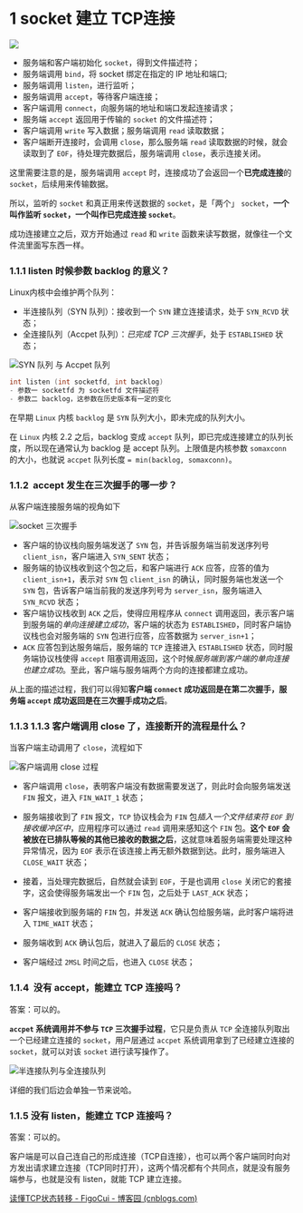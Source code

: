 # 1 socket 建立 TCP连接
![](https://img2023.cnblogs.com/blog/990230/202306/990230-20230629065214275-283561522.png)

- 服务端和客户端初始化 `socket`，得到文件描述符；
- 服务端调用 `bind`，将 socket 绑定在指定的 IP 地址和端口;
- 服务端调用 `listen`，进行监听；
- 服务端调用 `accept`，等待客户端连接；
- 客户端调用 `connect`，向服务端的地址和端口发起连接请求；
- 服务端 `accept` 返回用于传输的 `socket` 的文件描述符；
- 客户端调用 `write` 写入数据；服务端调用 `read` 读取数据；
- 客户端断开连接时，会调用 `close`，那么服务端 `read` 读取数据的时候，就会读取到了 `EOF`，待处理完数据后，服务端调用 `close`，表示连接关闭。

这里需要注意的是，服务端调用 `accept` 时，连接成功了会返回一个**已完成连接**的 `socket`，后续用来传输数据。

所以，监听的 `socket` 和真正用来传送数据的 `socket`，是「两个」 `socket`，**一个叫作监听 `socket`，一个叫作已完成连接 `socket`**。

成功连接建立之后，双方开始通过 `read` 和 `write` 函数来读写数据，就像往一个文件流里面写东西一样。

### 1.1.1 listen 时候参数 backlog 的意义？

Linux内核中会维护两个队列：

- 半连接队列（SYN 队列）：接收到一个 `SYN` 建立连接请求，处于 `SYN_RCVD` 状态；
- 全连接队列（Accpet 队列）：*已完成 TCP 三次握手*，处于 `ESTABLISHED` 状态；

![SYN 队列 与 Accpet 队列](https://cdn.xiaolincoding.com//mysql/other/format,png-20230309230542373.png)

```c
int listen (int socketfd, int backlog)
- 参数一 socketfd 为 socketfd 文件描述符
- 参数二 backlog，这参数在历史版本有一定的变化
```

在早期 `Linux` 内核 `backlog` 是 `SYN` 队列大小，即未完成的队列大小。

在 `Linux` 内核 2.2 之后，backlog 变成 `accept` 队列，即已完成连接建立的队列长度，所以现在通常认为 backlog 是 accept 队列。上限值是内核参数 `somaxconn` 的大小，也就说 `accpet` 队列长度 `= min(backlog, somaxconn)`。


### 1.1.2  accept 发生在三次握手的哪一步？

从客户端连接服务端的视角如下

![socket 三次握手](https://cdn.xiaolincoding.com/gh/xiaolincoder/ImageHost4/%E7%BD%91%E7%BB%9C/socket%E4%B8%89%E6%AC%A1%E6%8F%A1%E6%89%8B.drawio.png)

- 客户端的协议栈向服务端发送了 `SYN` 包，并告诉服务端当前发送序列号 `client_isn`，客户端进入 `SYN_SENT` 状态；
- 服务端的协议栈收到这个包之后，和客户端进行 `ACK` 应答，应答的值为 `client_isn+1`，表示对 `SYN` 包 `client_isn` 的确认，同时服务端也发送一个 `SYN` 包，告诉客户端当前我的发送序列号为 `server_isn`，服务端进入 `SYN_RCVD` 状态；
- 客户端协议栈收到 `ACK` 之后，使得应用程序从 `connect` 调用返回，表示客户端到服务端的*单向连接建立成功*，客户端的状态为 `ESTABLISHED`，同时客户端协议栈也会对服务端的 `SYN` 包进行应答，应答数据为 `server_isn+1`；
- `ACK` 应答包到达服务端后，服务端的 `TCP` 连接进入 `ESTABLISHED` 状态，同时服务端协议栈使得 `accept` 阻塞调用返回，这个时候*服务端到客户端的单向连接也建立成功*。至此，客户端与服务端两个方向的连接都建立成功。

从上面的描述过程，我们可以得知**客户端 `connect` 成功返回是在第二次握手，服务端 `accept` 成功返回是在三次握手成功之后**。

### 1.1.3 1.1.3 客户端调用 close 了，连接断开的流程是什么？

当客户端主动调用了 `close`，流程如下

![客户端调用 close 过程](https://cdn.xiaolincoding.com//mysql/other/format,png-20230309230538308.png)

- 客户端调用 `close`，表明客户端没有数据需要发送了，则此时会向服务端发送 `FIN` 报文，进入 `FIN_WAIT_1` 状态；
- 服务端接收到了 `FIN` 报文，`TCP` 协议栈会为 `FIN` 包*插入一个文件结束符 `EOF` 到接收缓冲区中*，应用程序可以通过 `read` 调用来感知这个 `FIN` 包。**这个 `EOF` 会被放在已排队等候的其他已接收的数据之后**，这就意味着服务端需要处理这种异常情况，因为 `EOF` 表示在该连接上再无额外数据到达。此时，服务端进入 `CLOSE_WAIT` 状态；
- 接着，当处理完数据后，自然就会读到 `EOF`，于是也调用 `close` 关闭它的套接字，这会使得服务端发出一个 `FIN` 包，之后处于 `LAST_ACK` 状态；

- 客户端接收到服务端的 `FIN` 包，并发送 `ACK` 确认包给服务端，此时客户端将进入 `TIME_WAIT` 状态；
- 服务端收到 `ACK` 确认包后，就进入了最后的 `CLOSE` 状态；
- 客户端经过 `2MSL` 时间之后，也进入 `CLOSE` 状态；

### 1.1.4  没有 accept，能建立 TCP 连接吗？

答案：可以的。

**`accpet` 系统调用并不参与 `TCP` 三次握手过程**，它只是负责从 `TCP` 全连接队列取出一个已经建立连接的 `socket`，用户层通过 `accpet` 系统调用拿到了已经建立连接的 `socket`，就可以对该 `socket` 进行读写操作了。

![半连接队列与全连接队列](https://cdn.xiaolincoding.com/gh/xiaolincoder/ImageHost/%E8%AE%A1%E7%AE%97%E6%9C%BA%E7%BD%91%E7%BB%9C/TCP-%E5%8D%8A%E8%BF%9E%E6%8E%A5%E5%92%8C%E5%85%A8%E8%BF%9E%E6%8E%A5/3.jpg)

详细的我们后边会单独一节来说哈。

### 1.1.5 没有 listen，能建立 TCP 连接吗？

答案：可以的。

客户端是可以自己连自己的形成连接（TCP自连接），也可以两个客户端同时向对方发出请求建立连接（TCP同时打开），这两个情况都有个共同点，就是没有服务端参与，也就是没有 listen，就能 TCP 建立连接。




[读懂TCP状态转移 - FigoCui - 博客园 (cnblogs.com)](https://www.cnblogs.com/figo-cui/articles/5137993.html)

